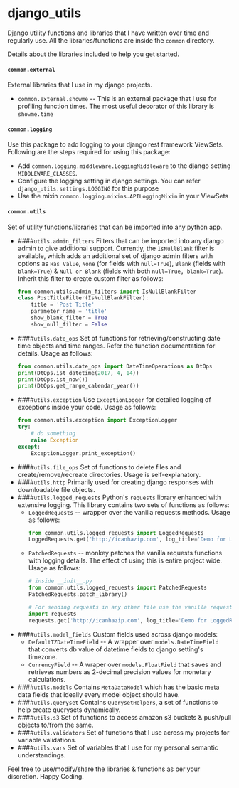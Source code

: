 # django_utils
Django utility functions and libraries that I have written over time and regularly use. All the libraries/functions are inside the `common` directory.

Details about the libraries included to help you get started.

#### `common.external`
External libraries that I use in my django projects.
* `common.external.showme` -- This is an external package that I use for profiling function times. The most useful decorator of this library is `showme.time`
#### `common.logging`
Use this package to add logging to your django rest framework ViewSets. Following are the steps required for using this package:
* Add `common.logging.middleware.LoggingMiddleware` to the django setting `MIDDLEWARE_CLASSES`.
* Configure the logging setting in django settings. You can refer `django_utils.settings.LOGGING` for this purpose
* Use the mixin `common.logging.mixins.APILoggingMixin` in your ViewSets

#### `common.utils`
Set of utility functions/libraries that can be imported into any python app.
* ####`utils.admin_filters`
  Filters that can be imported into any django admin to give additional support.
  Currently, the `IsNullBlank` filter is available, which adds an additional set of django admin filters with options as
  `Has Value`, `None` (for fields with `null=True`), `Blank` (fields with `blank=True`) & `Null or Blank` (fields with both `null=True, blank=True`). Inherit this filter to create custom filter as follows:
  ```python
  from common.utils.admin_filters import IsNullBlankFilter
  class PostTitleFilter(IsNullBlankFilter):
      title = 'Post Title'
      parameter_name = 'title'
      show_blank_filter = True
      show_null_filter = False
  ```
* ####`utils.date_ops`
  Set of functions for retrieving/constructing date time objects and time ranges. Refer the function documentation for details. Usage as follows:
  ```python
  from common.utils.date_ops import DateTimeOperations as DtOps
  print(DtOps.ist_datetime(2017, 4, 14))
  print(DtOps.ist_now())
  print(DtOps.get_range_calendar_year())
  ```
* ####`utils.exception`
  Use `ExceptionLogger` for detailed logging of exceptions inside your code. Usage as follows:
  ```python
  from common.utils.exception import ExceptionLogger
  try:
      # do something
      raise Exception
  except:
      ExceptionLogger.print_exception()
  ```
* ####`utils.file_ops`
  Set of functions to delete files and create/remove/recreate directories. Usage is self-explanatory.
* ####`utils.http`
  Primarily used for creating django responses with downloadable file objects.
* ####`utils.logged_requests`
  Python's `requests` library enhanced with extensive logging. This library contains two sets of functions as follows:
  * `LoggedRequests` -- wrapper over the vanilla requests methods. Usage as follows:
    ```python
    from common.utils.logged_requests import LoggedRequests
    LoggedRequests.get('http://icanhazip.com', log_title='Demo for LoggedRequests ')
    ```
  * `PatchedRequests` -- monkey patches the vanilla requests functions with logging details. The effect of using this is entire project wide. Usage as follows:
    ```python
    # inside __init__.py
    from common.utils.logged_requests import PatchedRequests
    PatchedRequests.patch_library()

    # For sending requests in any other file use the vanilla request library as is with additional parameters log_title & log_response_data
    import requests
    requests.get('http://icanhazip.com', log_title='Demo for LoggedRequests ') # Gives the same result as LoggedRequests.get
    ```
* ####`utils.model_fields`
  Custom fields used across django models:
  * `DefaultTZDateTimeField` -- A wrapper over `models.DateTimeField` that converts db value of datetime fields to django setting's timezone.
  * `CurrencyField` -- A wraper over `models.FloatField` that saves and retrieves numbers as 2-decimal precision values for monetary calculations.
* ####`utils.models`
  Contains `MetaDataModel` which has the basic meta data fields that ideally every model object should have.
* ####`utils.queryset`
  Contains `QuerysetHelpers`, a set of functions to help create querysets dynamically.
* ####`utils.s3`
  Set of functions to access amazon s3 buckets & push/pull objects to/from the same.
* ####`utils.validators`
  Set of functions that I use across my projects for variable validations.
* ####`utils.vars`
  Set of variables that I use for my personal semantic understandings.

Feel free to use/modify/share the libraries & functions as per your discretion. Happy Coding.
